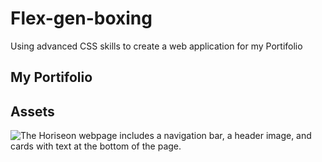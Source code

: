 # Flex-gen-boxing
Using advanced CSS  skills to create a web application for my Portifolio

## My Portifolio

## Assets
![The Horiseon webpage includes a navigation bar, a header image, and cards with text at the bottom of the page.](./assets/images/esal.png)

